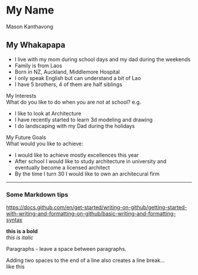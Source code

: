 # My Name
Mason Kanthavong

## My Whakapapa  
- I live with my mom during school days and my dad during the weekends 
- Family is from Laos
- Born in NZ, Auckland, Middlemore Hospital 
- I only speak English but can understand a bit of Lao
- I have 5 brothers, 4 of them are half siblings 

My Interests  
What do you like to do when you are not at school? e.g.
- I like to look at Architecture
- I have recently started to learn 3d modeling and drawing 
- I do landscaping with my Dad during the holidays 
  

My Future Goals  
What would you like to achieve:
- I would like to achieve mostly excellences this year 
- After school I would like to study architecture in university and eventually become a licensed architect 
- By the time I turn 30 I would like to own an architecural firm 

---

### Some Markdown tips  

https://docs.github.com/en/get-started/writing-on-github/getting-started-with-writing-and-formatting-on-github/basic-writing-and-formatting-syntax

**this is a bold**  
_this is italic_

Paragraphs - leave a space between paragraphs. 

Adding two spaces to the end of a line also creates a line break...  
like this
